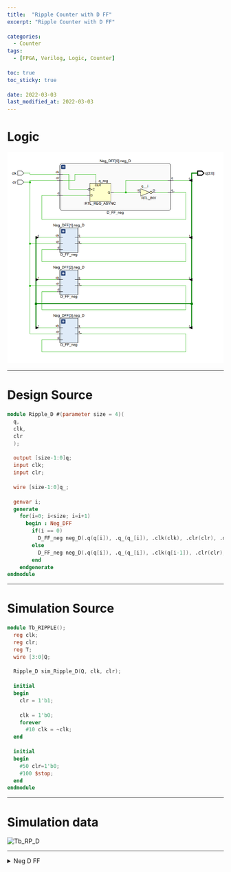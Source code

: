 ```yaml
---
title:  "Ripple Counter with D FF"
excerpt: "Ripple Counter with D FF"

categories:
  - Counter
tags:
  - [FPGA, Verilog, Logic, Counter]

toc: true
toc_sticky: true

date: 2022-03-03
last_modified_at: 2022-03-03
---
```


# Logic

![RP_D](/images/2022-03-03-RP_D/logic.png)

---

# Design Source

```verilog
module Ripple_D #(parameter size = 4)(
  q,
  clk,
  clr
  );

  output [size-1:0]q;
  input clk; 
  input clr;
    
  wire [size-1:0]q_;
 
  genvar i;
  generate
    for(i=0; i<size; i=i+1)
      begin : Neg_DFF
        if(i == 0)
          D_FF_neg neg_D(.q(q[i]), .q_(q_[i]), .clk(clk), .clr(clr), .d(q_[i]));
        else
          D_FF_neg neg_D(.q(q[i]), .q_(q_[i]), .clk(q[i-1]), .clr(clr), .d(q_[i]));
        end
    endgenerate  
endmodule
```
---

# Simulation Source

```verilog
module Tb_RIPPLE();
  reg clk; 
  reg clr; 
  reg T;
  wire [3:0]Q;
  
  Ripple_D sim_Ripple_D(Q, clk, clr);
  
  initial
  begin
    clr = 1'b1;
      
    clk = 1'b0;
    forever
      #10 clk = ~clk;
  end
  
  initial
  begin
    #50 clr=1'b0;
    #100 $stop;
  end
endmodule
```
---

# Simulation data

![Tb_RP_D](/images/2022-01-31-RP_D/tb.png)

---

<details>
<summary>Neg D FF</summary>
<div markdown="1">

Neg D FF

```verilog
module D_FF_neg(
  q,
  q_,
  clk,
  clr,
  d
  );

  output reg q;
  output q_;
  input clk;
  input clr;
  input d;

  assign q_ = ~q;

  always@(negedge clk, posedge clr)
  begin
    if(clr)
      q <= 1'b0;
    
    else
      q <= d;
  end
endmodule
```

</div>
</details>